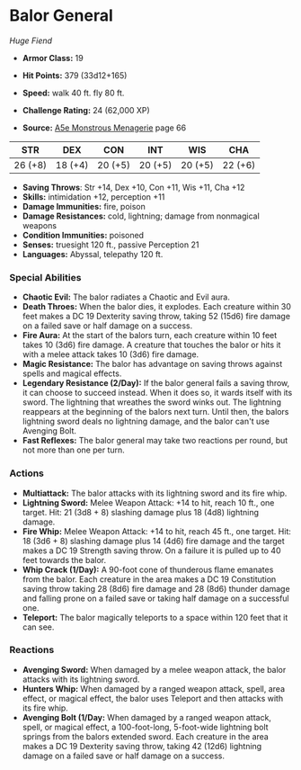 # Balor General

*Huge* *Fiend*

- **Armor Class:** 19
- **Hit Points:** 379 (33d12+165)
- **Speed:** walk 40 ft. fly 80 ft.

- **Challenge Rating:** 24 (62,000 XP)
- **Source:** [A5e Monstrous Menagerie](https://enpublishingrpg.com/products/level-up-monstrous-menagerie-a5e) page 66

| STR | DEX | CON | INT | WIS | CHA |
| --- | --- | --- | --- | --- | --- |
| 26 (+8) | 18 (+4) | 20 (+5) | 20 (+5) | 20 (+5) | 22 (+6) |

- **Saving Throws**: Str +14, Dex +10, Con +11, Wis +11, Cha +12
- **Skills:** intimidation +12, perception +11
- **Damage Immunities:** fire, poison
- **Damage Resistances:** cold, lightning; damage from nonmagical weapons
- **Condition Immunities:** poisoned
- **Senses:** truesight 120 ft., passive Perception 21
- **Languages:** Abyssal, telepathy 120 ft.

### Special Abilities

- **Chaotic Evil:** The balor radiates a Chaotic and Evil aura.
- **Death Throes:** When the balor dies, it explodes. Each creature within 30 feet makes a DC 19 Dexterity saving throw, taking 52 (15d6) fire damage on a failed save or half damage on a success.
- **Fire Aura:** At the start of the balors turn, each creature within 10 feet takes 10 (3d6) fire damage. A creature that touches the balor or hits it with a melee attack takes 10 (3d6) fire damage.
- **Magic Resistance:** The balor has advantage on saving throws against spells and magical effects.
- **Legendary Resistance (2/Day):** If the balor general fails a saving throw, it can choose to succeed instead. When it does so, it wards itself with its sword. The lightning that wreathes the sword winks out. The lightning reappears at the beginning of the balors next turn. Until then, the balors lightning sword deals no lightning damage, and the balor can't use Avenging Bolt.
- **Fast Reflexes:** The balor general may take two reactions per round, but not more than one per turn.

### Actions

- **Multiattack:** The balor attacks with its lightning sword and its fire whip.
- **Lightning Sword:** Melee Weapon Attack: +14 to hit, reach 10 ft., one target. Hit: 21 (3d8 + 8) slashing damage plus 18 (4d8) lightning damage.
- **Fire Whip:** Melee Weapon Attack: +14 to hit, reach 45 ft., one target. Hit: 18 (3d6 + 8) slashing damage plus 14 (4d6) fire damage  and the target makes a DC 19 Strength saving throw. On a failure  it is pulled up to 40 feet towards the balor.
- **Whip Crack (1/Day):** A 90-foot cone of thunderous flame emanates from the balor. Each creature in the area makes a DC 19 Constitution saving throw  taking 28 (8d6) fire damage and 28 (8d6) thunder damage and falling prone on a failed save or taking half damage on a successful one.
- **Teleport:** The balor magically teleports to a space within 120 feet that it can see.

### Reactions

- **Avenging Sword:** When damaged by a melee weapon attack, the balor attacks with its lightning sword.
- **Hunters Whip:** When damaged by a ranged weapon attack, spell, area effect, or magical effect, the balor uses Teleport and then attacks with its fire whip.
- **Avenging Bolt (1/Day:** When damaged by a ranged weapon attack, spell, or magical effect, a 100-foot-long, 5-foot-wide lightning bolt springs from the balors extended sword. Each creature in the area makes a DC 19 Dexterity saving throw, taking 42 (12d6) lightning damage on a failed save or half damage on a success.


